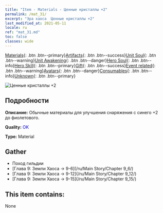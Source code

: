 ```yaml
---
title: "Item - Materials - Ценные кристаллы +2"
permalink: /mat_31/
excerpt: "Эра хаоса  Ценные кристаллы +2"
last_modified_at: 2021-05-11
locale: ru
ref: "mat_31.md"
toc: false
classes: wide
---
```

 [Materials](/ItemsRU/){: .btn .btn--primary}[Artifacts](/ItemsRU/Artifacts/){: .btn .btn--success}[Unit Soul](/ItemsRU/UnitSoul/){: .btn .btn--warning}[Unit Awakening](/ItemsRU/UnitAwakening/){: .btn .btn--danger}[Hero Soul](/ItemsRU/HeroSoul/){: .btn .btn--info}[Hero Skill](/ItemsRU/HeroSkill/){: .btn .btn--primary}[Gift](/ItemsRU/Gift/){: .btn .btn--success}[Event related](/ItemsRU/Events/){: .btn .btn--warning}[Avatars](/ItemsRU/Avatars/){: .btn .btn--danger}[Consumables](/ItemsRU/Consumables/){: .btn .btn--info}[Unknown](/ItemsRU/Unknown/){: .btn .btn--primary}

 ![Ценные кристаллы +2](/images/t/i_cailiao_shuijing1.png)

## Подробности
 **Описание:** Обычные материалы для улучшения снаряжения c синего +2 до фиолетового.

 **Quality:** <span style="color: #0000CD">OK</span>

 **Type:** Material

## Gather

*    Поход гильдии 
*    [Глава 9: Земли Хаоса -> 9-6](/ru/Main Story/Chapter 9_6/) 
*    [Глава 9: Земли Хаоса -> 9-12](/ru/Main Story/Chapter 9_12/) 
*    [Глава 9: Земли Хаоса -> 9-15](/ru/Main Story/Chapter 9_15/) 

## This item contains:

  None

